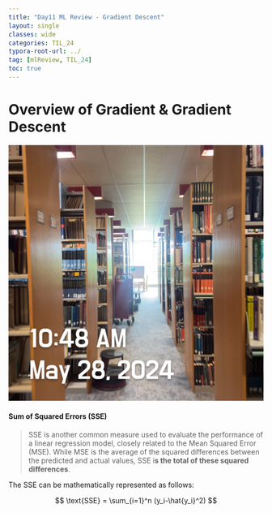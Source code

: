```yaml
---
title: "Day11 ML Review - Gradient Descent"
layout: single
classes: wide
categories: TIL_24
typora-root-url: ../
tag: [mlReview, TIL_24]
toc: true
---
```


# Overview of Gradient & Gradient Descent

![468E21DA-2133-4F40-851E-9DF4C50AC71B](/images/2024-05-28-TIL24_Day11/468E21DA-2133-4F40-851E-9DF4C50AC71B.jpeg)



#### **Sum of Squared Errors (SSE)**

> SSE is another common measure used to evaluate the performance of a linear regression model, closely related to the Mean Squared Error (MSE). While MSE is the average of the squared differences between the predicted and actual values, SSE i**s the total of these squared differences**. 

The SSE can be mathematically represented as follows: <br>

<center>
  $$
  \text{SSE} = \sum_{i=1}^n (y_i-\hat{y_i}^2)
  $$
</center>

<br>
